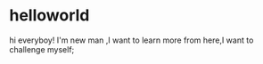 # helloworld
 
 hi everyboy!
   I'm new man ,I want to learn more from here,I want to challenge myself;
